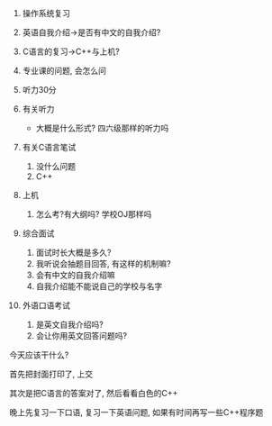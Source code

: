 
1. 操作系统复习
2. 英语自我介绍->是否有中文的自我介绍?
3. C语言的复习->C++与上机?
4. 专业课的问题, 会怎么问
5. 听力30分

1. 有关听力
	- 大概是什么形式? 四六级那样的听力吗
2. 有关C语言笔试
	1. 没什么问题
	2. C++
3. 上机
	1. 怎么考?有大纲吗? 学校OJ那样吗
4. 综合面试
	1. 面试时长大概是多久?
	2. 我听说会抽题目回答, 有这样的机制嘛?
	3. 会有中文的自我介绍嘛
	4. 自我介绍能不能说自己的学校与名字
5. 外语口语考试
	1. 是英文自我介绍吗?
	2. 会让你用英文回答问题吗?

今天应该干什么?

首先把封面打印了, 上交

其次是把C语言的答案对了, 然后看看白色的C++

晚上先复习一下口语, 复习一下英语问题, 如果有时间再写一些C++程序题